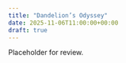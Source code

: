 ```yaml
---
title: "Dandelion’s Odyssey"
date: 2025-11-06T11:00:00+00:00
draft: true
---
```


Placeholder for review.
